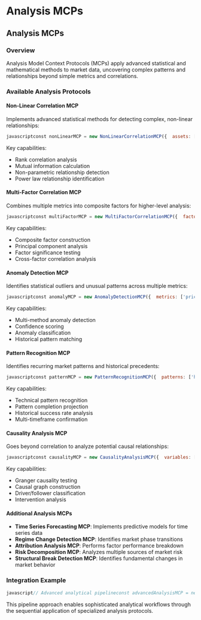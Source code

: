 # Analysis MCPs

## Analysis MCPs

### Overview

Analysis Model Context Protocols (MCPs) apply advanced statistical and mathematical methods to market data, uncovering complex patterns and relationships beyond simple metrics and correlations.

### Available Analysis Protocols

#### Non-Linear Correlation MCP

Implements advanced statistical methods for detecting complex, non-linear relationships:

```javascript
javascriptconst nonLinearMCP = new NonLinearCorrelationMCP({  assets: ['BTC', 'ETH', 'SOL', 'AVAX'],  methods: ['spearman', 'kendall-tau', 'mutual-information'],  significance: 0.95,  windowSize: '30d'});const nonLinearRelationships = await nonLinearMCP.process();// Returns: Non-linear relationship metrics
```

Key capabilities:

* Rank correlation analysis
* Mutual information calculation
* Non-parametric relationship detection
* Power law relationship identification

#### Multi-Factor Correlation MCP

Combines multiple metrics into composite factors for higher-level analysis:

```javascript
javascriptconst multiFactorMCP = new MultiFactorCorrelationMCP({  factors: [    { name: 'momentum', metrics: ['price-change', 'volume-change', 'social-sentiment'] },    { name: 'fundamentals', metrics: ['active-addresses', 'transaction-value', 'fees'] },    { name: 'risk', metrics: ['volatility', 'liquidity', 'drawdown'] }  ],  normalization: 'z-score',  dimensionReduction: 'pca'});const factorAnalysis = await multiFactorMCP.process();// Returns: Factor analysis with principal components
```

Key capabilities:

* Composite factor construction
* Principal component analysis
* Factor significance testing
* Cross-factor correlation analysis

#### Anomaly Detection MCP

Identifies statistical outliers and unusual patterns across multiple metrics:

```javascript
javascriptconst anomalyMCP = new AnomalyDetectionMCP({  metrics: ['price', 'volume', 'social-sentiment', 'on-chain-activity'],  methods: ['isolation-forest', 'one-class-svm', 'mahalanobis-distance'],  sensitivity: 0.85,  ensembleMethod: 'voting'});const anomalies = await anomalyMCP.process();// Returns: Detected anomalies with confidence scores
```

Key capabilities:

* Multi-method anomaly detection
* Confidence scoring
* Anomaly classification
* Historical pattern matching

#### Pattern Recognition MCP

Identifies recurring market patterns and historical precedents:

```javascript
javascriptconst patternMCP = new PatternRecognitionMCP({  patterns: ['head-and-shoulders', 'double-bottom', 'bull-flag', 'wyckoff-accumulation'],  timeframes: ['1h', '4h', '1d'],  minimumConfidence: 0.75,  includeHiddenPatterns: true});const detectedPatterns = await patternMCP.process();// Returns: Identified patterns with confidence metrics
```

Key capabilities:

* Technical pattern recognition
* Pattern completion projection
* Historical success rate analysis
* Multi-timeframe confirmation

#### Causality Analysis MCP

Goes beyond correlation to analyze potential causal relationships:

```javascript
javascriptconst causalityMCP = new CausalityAnalysisMCP({  variables: ['btc-price', 'eth-price', 'defi-tvl', 'market-sentiment'],  method: 'granger',  maxLag: 10,  significance: 0.95});const causalRelationships = await causalityMCP.process();// Returns: Causal relationship graph with confidence metrics
```

Key capabilities:

* Granger causality testing
* Causal graph construction
* Driver/follower classification
* Intervention analysis

#### Additional Analysis MCPs

* **Time Series Forecasting MCP**: Implements predictive models for time series data
* **Regime Change Detection MCP**: Identifies market phase transitions
* **Attribution Analysis MCP**: Performs factor performance breakdown
* **Risk Decomposition MCP**: Analyzes multiple sources of market risk
* **Structural Break Detection MCP**: Identifies fundamental changes in market behavior

### Integration Example

```javascript
javascript// Advanced analytical pipelineconst advancedAnalysisMCP = new AnalysisPipelineMCP({  stages: [    new AnomalyDetectionMCP({ /* config */ }),    new NonLinearCorrelationMCP({ /* config */ }),    new CausalityAnalysisMCP({ /* config */ })  ],  feedbackLoops: true,  persistIntermediateResults: true});const analysisResults = await advancedAnalysisMCP.process();// Returns: Multi-stage analytical results
```

This pipeline approach enables sophisticated analytical workflows through the sequential application of specialized analysis protocols.
